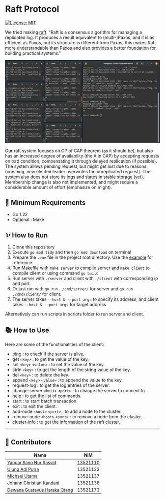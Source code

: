 
# Raft Protocol

 [![License: MIT](https://img.shields.io/badge/License-MIT-yellow.svg)](https://opensource.org/licenses/MIT)

We tried making [raft](https://raft.github.io/raft.pdf). "Raft is a consensus algorithm for managing a replicated log. It produces a result equivalent to (multi-)Paxos, and it is as efficient as Paxos, but its structure is different from Paxos; this makes Raft more understandable than Paxos and also provides a better foundation for building practical systems."

![Raft Protocol](./img/image.png "Raft Protocol")

Our raft system focuses on CP of CAP theorem (as it should be), but also has an increased degree of availability (the A in CAP) by accepting requests on bad condition, compensating it through delayed replication (if possible). The system allows pending request, but might get lost due to reasons (crashing, new elected leader overwrites the unreplicated request). The system also does not store its logs and states in stable storage (yet). Membership change is also not implemented, and might require a considerable amount of effort (emphasize on might).

## 🏹 Minimum Requirements

- Go 1.22
- Optional : Make

## ✨ How to Run

1. Clone this repository
2. Execute `go mod tidy` and then `go mod download` on terminal
3. Prepare the `.env` file in the project root directory. Use the [example](./.env.example) for reference
4. Run Makefile with `make server` to compile server and `make client` to compile client or using command `go build`
5. Run server with `./server` and client with `./client` with corresponding ip and port
6. Or just run with `go run ./cmd/server/` for server and `go run ./cmd/client/` for client.
7. The server takes `--host & --port args` to specify its address, and client takes `--host & --port args` for target address

Alternatively can run scripts in scripts folder to run server and client.

## 📚 How to Use

Here are some of the functionalities of the client:

- ping : to check if the server is alive.
- get `<key>` : to get the value of the key.
- set `<key>` `<value>` : to set the value of the key.
- strln `<key>` : to get the length of the string value of the key.
- del `<key>` : to delete the key.
- append `<key>` `<value>` : to append the value to the key.
- request-log : to get the log entries of the server.
- change-server `<host>` `<port>` : to change the server to connect to.
- help : to get the list of commands.
- start : to start batch transaction.
- exit : to exit the client.
- add-node `<host>` `<port>` : to add a node to the cluster.
- remove-node `<host>` `<port>` : to remove a node from the cluster.
- cluster-info : to get the information of the raft cluster.

---

## 📝 Contributors

| Nama | NIM |
|------|-----|
| [Yanuar Sano Nur Rasyid](https://github.com/yansans) | [13521110](https://github.com/noarotem) |
| [Ulung Adi Putra](https://github.com/Ulung32) | 13521122 |
| [Michael Utama](https://github.com/Michaelu670) | 13521137 |
| [Johann Christian Kandani](https://github.com/Genvictus) | 13521138 |
| [Dewana Gustavus Haraka Otang](https://github.com/DewanaGustavus) | 13521173 |
